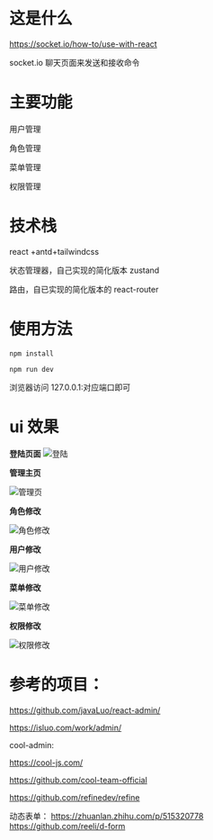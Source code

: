 # 这是什么

https://socket.io/how-to/use-with-react

socket.io
聊天页面来发送和接收命令

# 主要功能

用户管理

角色管理

菜单管理

权限管理

# 技术栈

react +antd+tailwindcss

状态管理器，自己实现的简化版本 zustand

路由，自已实现的简化版本的 react-router

# 使用方法

```
npm install

npm run dev
```

浏览器访问 127.0.0.1:对应端口即可

# ui 效果

**登陆页面**
![登陆](/doc/img/login.png)

**管理主页**

![管理页](/doc/img/home.png)

**角色修改**

![角色修改](/doc/img/change_role.png)

**用户修改**

![用户修改](/doc/img/change_user.png)

**菜单修改**

![菜单修改](/doc/img/menu_change.png)

**权限修改**

![权限修改](/doc/img/power_change.png)

# 参考的项目：

https://github.com/javaLuo/react-admin/

https://isluo.com/work/admin/

cool-admin:

https://cool-js.com/

https://github.com/cool-team-official

https://github.com/refinedev/refine

动态表单：
https://zhuanlan.zhihu.com/p/515320778
https://github.com/reeli/d-form

